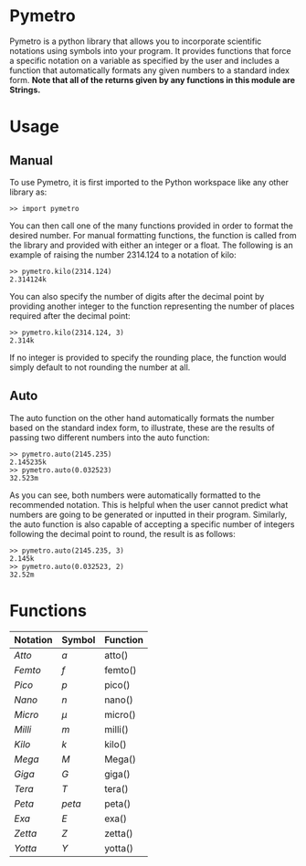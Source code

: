 # Pymetro
Pymetro is a python library that allows you to incorporate scientific notations using symbols into your program. It provides functions that force a specific notation on a variable as specified by the user and includes a function that automatically formats any given numbers to a standard index form.
**Note that all of the returns given by any functions in this module are Strings.**
# Usage
## Manual
To use Pymetro, it is first imported to the Python workspace like any other library as:

    >> import pymetro
You can then call one of the many functions provided in order to format the desired number. For manual formatting functions, the function is called from the library and provided with either an integer or a float. The following is an example of raising the number 2314.124 to a notation of kilo:

    >> pymetro.kilo(2314.124)
    2.314124k
You can also specify the number of digits after the decimal point by providing another integer to the function representing the number of places required after the decimal point:

    >> pymetro.kilo(2314.124, 3)
    2.314k
 
If no integer is provided to specify the rounding place, the function would simply default to not rounding the number at all.

## Auto
The auto function on the other hand automatically formats the number based on the standard index form, to illustrate, these are the results of passing two different numbers into the auto function:

    >> pymetro.auto(2145.235)
    2.145235k
    >> pymetro.auto(0.032523)
    32.523m
As you can see, both numbers were automatically formatted to the recommended notation. This is helpful when the user cannot predict what numbers are going to be generated or inputted in their program.
Similarly, the auto function is also capable of accepting a specific number of integers following the decimal point to round, the result is as follows:

    >> pymetro.auto(2145.235, 3)
    2.145k
    >> pymetro.auto(0.032523, 2)
    32.52m

 
# Functions
|**Notation**|**Symbol**|**Function**|
|--|--|--|
|*Atto*|*a*|atto()|
|*Femto*|*f*|femto()|
|*Pico*|*p*|pico()|
|*Nano*|*n*|nano()|
|*Micro*|*µ*|micro()|
|*Milli*|*m*|milli()|
|*Kilo*|*k*|kilo()|
|*Mega*|*M*|Mega()|
|*Giga*|*G*|giga()|
|*Tera*|*T*|tera()|
|*Peta*|*peta*|peta()|
|*Exa*|*E*|exa()|
|*Zetta*|*Z*|zetta()|
|*Yotta*|*Y*|yotta()|

